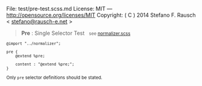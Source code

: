 File:      test/pre-test.scss.md
License:   MIT — http://opensource.org/licenses/MIT
Copyright: ( C ) 2014 Stefano F. Rausch < stefano@rausch-e.net >

> **Pre** : Single Selector Test  
> <small> see [normalizer.scss](../_normalizer.scss.md) </smalll>

    @import "../normalizer";

    pre {
        @extend %pre;

        content : "@extend %pre;";
    }

Only `pre` selector definitions should be stated.
